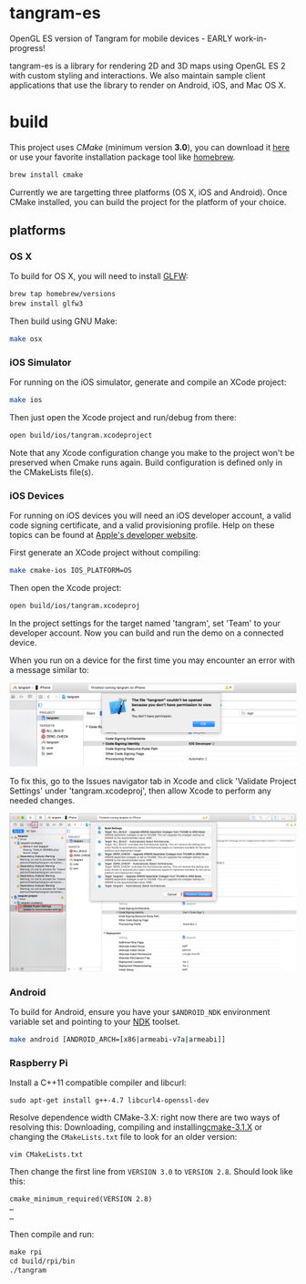 tangram-es
==========

OpenGL ES version of Tangram for mobile devices - EARLY work-in-progress!

tangram-es is a library for rendering 2D and 3D maps using OpenGL ES 2 with custom styling and interactions. We also maintain sample client applications that use the library to render on Android, iOS, and Mac OS X. 

build
=====
This project uses _CMake_ (minimum version **3.0**), you can download it [here](http://www.cmake.org/download/) or use your favorite installation package tool like [homebrew](http://brew.sh/).

```bash
brew install cmake
```

Currently we are targetting three platforms (OS X, iOS and Android). Once CMake installed, you can build the project for the platform of your choice. 

## platforms ##

### OS X ###
To build for OS X, you will need to install [GLFW](http://www.glfw.org/): 

```bash
brew tap homebrew/versions
brew install glfw3
```

Then build using GNU Make:

```bash
make osx
```

### iOS Simulator ###
For running on the iOS simulator, generate and compile an XCode project:

```bash
make ios
```

Then just open the Xcode project and run/debug from there: 

```bash
open build/ios/tangram.xcodeproject
```

Note that any Xcode configuration change you make to the project won't be preserved when Cmake runs again. Build configuration is defined only in the CMakeLists file(s).

### iOS Devices ###
For running on iOS devices you will need an iOS developer account, a valid code signing certificate, and a valid provisioning profile. Help on these topics can be found at [Apple's developer website](http://developer.apple.com). 

First generate an XCode project without compiling:

```bash
make cmake-ios IOS_PLATFORM=OS
```

Then open the Xcode project:

```bash
open build/ios/tangram.xcodeproj
```

In the project settings for the target named 'tangram', set 'Team' to your developer account. Now you can build and run the demo on a connected device.

When you run on a device for the first time you may encounter an error with a message similar to:

![`The file ... couldn’t be opened because you don’t have permission to view it.`](images/ios-00-error.png)

To fix this, go to the Issues navigator tab in Xcode and click 'Validate Project Settings' under 'tangram.xcodeproj', then allow Xcode to perform any needed changes.

![Steps](images/ios-00-steps.png)

### Android ###
To build for Android, ensure you have your `$ANDROID_NDK` environment variable set and pointing to your [NDK](https://developer.android.com/tools/sdk/ndk/index.html) toolset. 

```bash
make android [ANDROID_ARCH=[x86|armeabi-v7a|armeabi]]
```

### Raspberry Pi ###

Install a C++11 compatible compiler and libcurl:

```
sudo apt-get install g++-4.7 libcurl4-openssl-dev
```

Resolve dependence width CMake-3.X: right now there are two ways of resolving this: Downloading, compiling and installing[cmake-3.1.X](http://www.cmake.org/download/) or changing the ```CMakeLists.txt``` file to look for an older version: 

```
vim CMakeLists.txt
```

Then change the first line from ```VERSION 3.0``` to ```VERSION 2.8```. Should look like this:

```
cmake_minimum_required(VERSION 2.8)
…
…
```

Then compile and run:

```
make rpi
cd build/rpi/bin
./tangram
```
